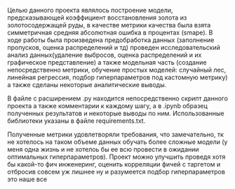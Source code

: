 Целью данного проекта являлось построение модели, предсказывающей коэффициент восстановления золота из золотосодержащей руды, в качестве метрики качества былa взятa cимметричная средняя абсолютная ошибка в процентах (smape). В ходе работы была произведена предобработка данных (заполнение пропусков, оценка распределений и тд)  проведен исследовательский анализ данных(удаление выбросов, оценка распределений и их графическое представление) а также модельная часть (создание непосредственно метрики, обучение простых моделей: случайный лес, линейная регрессия, подбор гиперпараметров под кастомную метрику) а также сделаны некоторые аналитические выводы. 

В файле с расширением .py находится непосредственно скрипт данного проекта а также комментарии к каждому шагу, а в .ipynb образец полученных результатов и некоторые выводы по ним. Использованные библиотеки указаны в файле requirements.txt.

Полученные метрики удовлетворяли требования, что замечательно, тк не хотелось на таком объеме данных обучать более сложные модели (у меня одна жизнь и не хотелоь бы ее всю провести в ожидании оптимальных гиперпараметров). Проект можно улучшить проведя хотя бы какой-то фич инженеринг, оценить корреляции фичей с таргетом и отбросив совсем уж лишнее ну и разумеется подбор гиперпараметров это наше все

